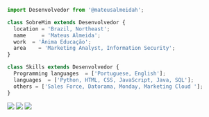 ```js
import Desenvolvedor from '@mateusalmeidah';

class SobreMim extends Desenvolvedor {
  location = 'Brazil, Northeast';
  name     = 'Mateus Almeida';
  work  = 'Ânima Educação';
  area    = 'Marketing Analyst, Information Security';
}

class Skills extends Desenvolvedor {
  Programming languages  = ['Portuguese, English'];
  languages  = ['Python, HTML, CSS, JavaScript, Java, SQL'];
  others = ['Sales Force, Datorama, Monday, Marketing Cloud '];
}
```

<p align="left">
  <a href="mailto: almeidamateus847@gmail.com" alt="Gmail">
  <img src="https://img.shields.io/badge/-Gmail-FF0000?style=flat-square&labelColor=FF0000&logo=gmail&logoColor=white&link=LINK-DO-SEU-EMAIL" /></a>

  <a href="https://www.linkedin.com/in/mateusalmeidah/" alt="Linkedin">
  <img src="https://img.shields.io/badge/-Linkedin-0e76a8?style=flat-square&logo=Linkedin&logoColor=white&link=LINK-DO-SEU-LINKEDIN" /></a>

  <a href="https://www.instagram.com/mateus.almeidah/" alt="Instagram">
  <img src="https://img.shields.io/badge/-Instagram-DF0174?style=flat-square&labelColor=DF0174&logo=instagram&logoColor=white&link=LINK-DO-SEU-INSTAGRAM"/></a>
</p>  
